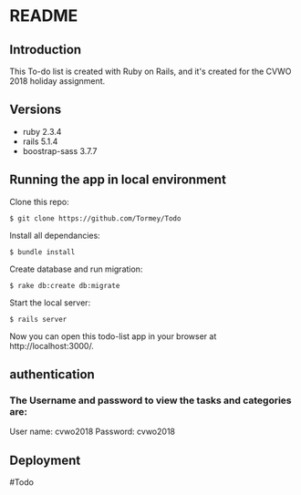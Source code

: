 # README

## Introduction 

This To-do list is created with Ruby on Rails, and it's created for the CVWO 2018 holiday assignment.

## Versions

* ruby 2.3.4
* rails 5.1.4
* boostrap-sass 3.7.7

## Running the app in local environment

Clone this repo:
```
$ git clone https://github.com/Tormey/Todo
```
Install all dependancies:
```
$ bundle install
```
Create database and run migration:
```
$ rake db:create db:migrate
```
Start the local server:
```
$ rails server
```
Now you can open this todo-list app in your browser at http://localhost:3000/.

## authentication

### The Username and password to view the tasks and categories are:

User name: cvwo2018
Password: cvwo2018

## Deployment


#Todo
